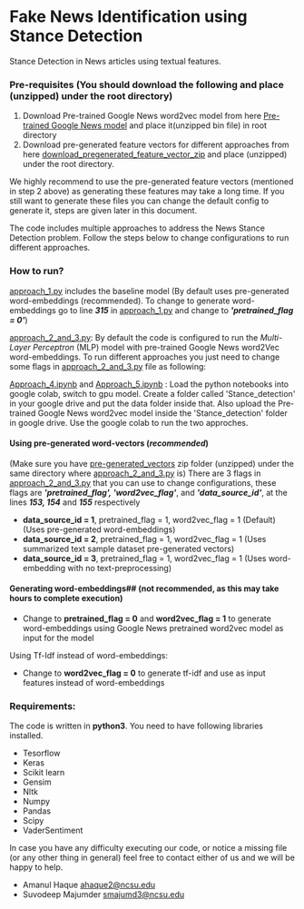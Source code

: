 # Fake News Identification using Stance Detection
Stance Detection in News articles using textual features.

### Pre-requisites **(You should download the following and place (unzipped) under the root directory)**

1. Download Pre-trained Google News word2vec model from here [Pre-trained Google News model](https://drive.google.com/file/d/0B7XkCwpI5KDYNlNUTTlSS21pQmM/edit?usp=sharing) and place it(unzipped bin file) in root directory
2. Download pre-generated feature vectors for different approaches from here [download_pregenerated_feature_vector_zip](https://drive.google.com/file/d/1nkfF5YYVV7EkxeufnaVg4qX-O91Dx_pW/view?usp=sharing) and place (unzipped) under the root directory.

We highly recommend to use the pre-generated feature vectors (mentioned in step 2 above) as generating these features may take a long time. If you still want to generate these files you can change the default config to generate it, steps are given later in this document.

The code includes multiple approaches to address the News Stance Detection problem. Follow the steps below to change configurations to run different approaches.

### How to run?

[approach_1.py](approach_1.py) includes the baseline model (By default uses pre-generated word-embeddings (recommended). To change to generate word-embeddings go to line ***315*** in [approach_1.py](approach_1.py) and change to ***'pretrained_flag = 0'***)

[approach_2_and_3.py](approach_2_and_3.py): By default the code is configured to run the *Multi-Layer Perceptron* (MLP) model with pre-trained Google News word2Vec word-embeddings. To run different approaches you just need to change some flags in [approach_2_and_3.py](approach_2_and_3.py) file as following:

[Approach_4.ipynb](Approach_4.ipynb) and [Approach_5.ipynb](Approach_5.ipynb) : Load the python notebooks into google colab, switch to gpu model. Create a folder called 'Stance_detection' in your google drive and put the data folder inside that. Also upload the Pre-trained Google News word2vec model inside the 'Stance_detection' folder in google drive. Use the google colab to run the two approches.

#### Using pre-generated word-vectors (*recommended*) 
(Make sure you have [pre-generated_vectors](https://drive.google.com/file/d/1nkfF5YYVV7EkxeufnaVg4qX-O91Dx_pW/view?usp=sharing) zip folder (unzipped) under the same directory where [approach_2_and_3.py](approach_2_and_3.py) is)
There are 3 flags in [approach_2_and_3.py](approach_2_and_3.py) that you can use to change configurations, these flags are ***'pretrained_flag', 'word2vec_flag'***, and ***'data_source_id'***, at the lines ***153, 154*** and ***155*** respectively

- **data_source_id = 1**, pretrained_flag = 1, word2vec_flag = 1	(Default) (Uses pre-generated word-embeddings)
- **data_source_id = 2**, pretrained_flag = 1, word2vec_flag = 1	(Uses summarized text sample dataset pre-generated vectors)
- **data_source_id = 3**, pretrained_flag = 1, word2vec_flag = 1	(Uses word-embedding with no text-preprocessing)


#### Generating word-embeddings## (not recommended, as this may take hours to complete execution)

- Change to **pretrained_flag = 0** and **word2vec_flag = 1** to generate word-embeddings using Google News pretrained word2vec model as input for the model

Using Tf-Idf instead of word-embeddings:

- Change to **word2vec_flag = 0** to generate tf-idf and use as input features instead of word-embeddings
	


### Requirements:

The code is written in **python3**.
You need to have following libraries installed.

- Tesorflow
- Keras
- Scikit learn
- Gensim
- Nltk
- Numpy
- Pandas
- Scipy
- VaderSentiment

In case you have any difficulty executing our code, or notice a missing file (or any other thing in general) feel free to contact either of us and we will be happy to help.
- Amanul Haque [ahaque2@ncsu.edu](ahaque2@ncsu.edu)
- Suvodeep Majumder [smajumd3@ncsu.edu](smajumd3@ncsu.edu)
